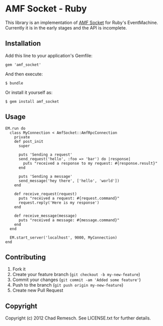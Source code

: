 # AMF Socket - Ruby

This library is an implementation of [AMF Socket](https://github.com/chadrem/amf_socket) for Ruby's EventMachine.
Currently it is in the early stages and the API is incomplete.

## Installation

Add this line to your application's Gemfile:

    gem 'amf_socket'

And then execute:

    $ bundle

Or install it yourself as:

    $ gem install amf_socket

## Usage

    EM.run do
      class MyConnection < AmfSocket::AmfRpcConnection
        private
        def post_init
          super

          puts 'Sending a request'
          send_request('hello', :foo => 'bar') do |response|
            puts "received a response to my request: #{response.result}"
          end

          puts 'Sending a message'
          send_message('hey there', ['hello', 'world'])
        end

        def receive_request(request)
          puts "received a request: #{request.command}"
          request.reply('Here is my response')
        end

        def receive_message(message)
          puts "received a message: #{message.command}"
        end
      end

      EM.start_server('localhost', 9000, MyConnection)
    end

## Contributing

1. Fork it
2. Create your feature branch (`git checkout -b my-new-feature`)
3. Commit your changes (`git commit -am 'Added some feature'`)
4. Push to the branch (`git push origin my-new-feature`)
5. Create new Pull Request

## Copyright

Copyright (c) 2012 Chad Remesch. See LICENSE.txt for further details.
